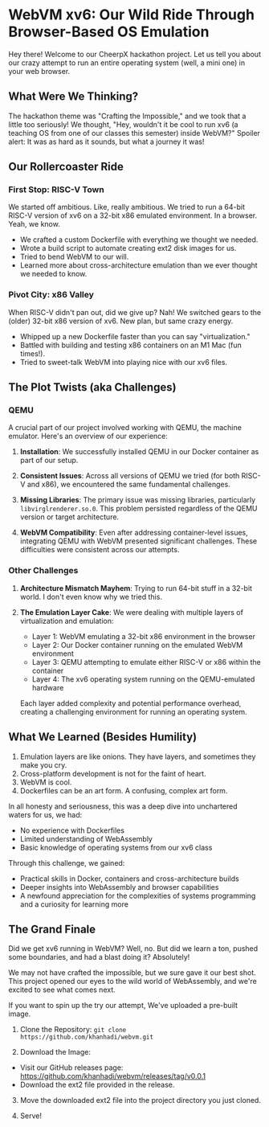 # WebVM xv6: Our Wild Ride Through Browser-Based OS Emulation

Hey there! Welcome to our CheerpX hackathon project. Let us tell you about our crazy attempt to run an entire operating system (well, a mini one) in your web browser. 

## What Were We Thinking?

The hackathon theme was "Crafting the Impossible," and we took that a little too seriously! We thought, "Hey, wouldn't it be cool to run xv6 (a teaching OS from one of our classes this semester) inside WebVM?" Spoiler alert: It was as hard as it sounds, but what a journey it was!

## Our Rollercoaster Ride

### First Stop: RISC-V Town
We started off ambitious. Like, really ambitious. We tried to run a 64-bit RISC-V version of xv6 on a 32-bit x86 emulated environment. In a browser. Yeah, we know.

- We crafted a custom Dockerfile with everything we thought we needed.
- Wrote a build script to automate creating ext2 disk images for us.
- Tried to bend WebVM to our will.
- Learned more about cross-architecture emulation than we ever thought we needed to know.

### Pivot City: x86 Valley
When RISC-V didn't pan out, did we give up? Nah! We switched gears to the (older) 32-bit x86 version of xv6. New plan, but same crazy energy.

- Whipped up a new Dockerfile faster than you can say "virtualization."
- Battled with building and testing x86 containers on an M1 Mac (fun times!).
- Tried to sweet-talk WebVM into playing nice with our xv6 files.

## The Plot Twists (aka Challenges)

### QEMU

A crucial part of our project involved working with QEMU, the machine emulator. Here's an overview of our experience:

1. **Installation**: We successfully installed QEMU in our Docker container as part of our setup.

2. **Consistent Issues**: Across all versions of QEMU we tried (for both RISC-V and x86), we encountered the same fundamental challenges.

3. **Missing Libraries**: The primary issue was missing libraries, particularly `libvirglrenderer.so.0`. This problem persisted regardless of the QEMU version or target architecture.

4. **WebVM Compatibility**: Even after addressing container-level issues, integrating QEMU with WebVM presented significant challenges. These difficulties were consistent across our attempts.

### Other Challenges

1. **Architecture Mismatch Mayhem**: Trying to run 64-bit stuff in a 32-bit world. I don't even know why we tried this.

2. **The Emulation Layer Cake**: We were dealing with multiple layers of virtualization and emulation:
	- Layer 1: WebVM emulating a 32-bit x86 environment in the browser
	- Layer 2: Our Docker container running on the emulated WebVM environment
	- Layer 3: QEMU attempting to emulate either RISC-V or x86 within the container
	- Layer 4: The xv6 operating system running on the QEMU-emulated hardware

	Each layer added complexity and potential performance overhead, creating a challenging environment for running an operating system.

## What We Learned (Besides Humility)

1. Emulation layers are like onions. They have layers, and sometimes they make you cry.
3. Cross-platform development is not for the faint of heart.
4. WebVM is cool.
5. Dockerfiles can be an art form. A confusing, complex art form.

In all honesty and seriousness, this was a deep dive into unchartered waters for us, we had:
- No experience with Dockerfiles
- Limited understanding of WebAssembly
- Basic knowledge of operating systems from our xv6 class

Through this challenge, we gained:
- Practical skills in Docker, containers and cross-architecture builds
- Deeper insights into WebAssembly and browser capabilities
- A newfound appreciation for the complexities of systems programming and a curiosity for learning more

## The Grand Finale

Did we get xv6 running in WebVM? Well, no. But did we learn a ton, pushed some boundaries, and had a blast doing it? Absolutely!

We may not have crafted the impossible, but we sure gave it our best shot. This project opened our eyes to the wild world of WebAssembly, and we're excited to see what comes next.

If you want to spin up the try our attempt, We've uploaded a pre-built image.

1. Clone the Repository: `git clone https://github.com/khanhadi/webvm.git`

2. Download the Image:
- Visit our GitHub releases page: https://github.com/khanhadi/webvm/releases/tag/v0.0.1
- Download the ext2 file provided in the release.

3. Move the downloaded ext2 file into the project directory you just cloned.

4. Serve!
